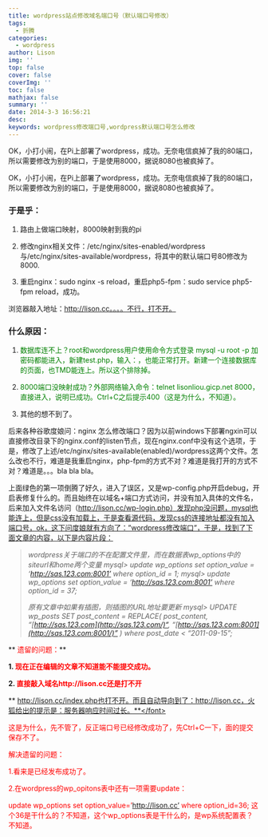 ```yaml
---
title: wordpress站点修改域名端口号（默认端口号修改）
tags:
  - 折腾
categories:
  - wordpress
author: Lison
img: ''
top: false
cover: false
coverImg: ''
toc: false
mathjax: false
summary: ''
date: 2014-3-3 16:56:21
desc: 
keywords: wordpress修改端口号,wordpress默认端口号怎么修改
---
```


OK，小打小闹，在Pi上部署了wordpress，成功。无奈电信疯掉了我的80端口，所以需要修改为别的端口，于是使用8000，据说8080也被疯掉了。

<!--more-->

OK，小打小闹，在Pi上部署了wordpress，成功。无奈电信疯掉了我的80端口，所以需要修改为别的端口，于是使用8000，据说8080也被疯掉了。

### 于是乎：

1. 路由上做端口映射，8000映射到我的pi

2. 修改nginx相关文件：/etc/nginx/sites-enabled/wordpress与/etc/nginx/sites-available/wordpress，将其中的默认端口号80修改为8000.

3. 重启nginx：sudo nginx -s reload，重启php5-fpm：sudo service php5-fpm reload，成功。

浏览器敲入地址：http://lison.cc。。。。不行，打不开。

### 什么原因：

1. <font  color=green>数据库连不上？root和wordpress用户使用命令方式登录 mysql -u root -p 加密码都能进入，新建test.php，输入：<?php phpinfo(); ?>，也能正常打开。新建一个连接数据库的页面，也TMD能连上。所以这个排除掉。</font>

2. <font color=green>8000端口没映射成功？外部网络输入命令：telnet lisonliou.gicp.net 8000，直接进入，说明已成功。Ctrl+C之后提示400（这是为什么，不知道）。</font>

3. 其他的想不到了。

后来各种谷歌度娘问：nginx 怎么修改端口？因为以前windows下部署ngxin可以直接修改目录下的nginx.conf的listen节点，现在nginx.conf中没有这个选项，于是，修改了上述/etc/nginx/sites-available(enabled)/wordpress这两个文件。怎么改也不行，难道是我重启nginx，php-fpm的方式不对？难道是我打开的方式不对？难道是。。。bla bla bla。

上面绿色的第一项倒腾了好久，进入了误区，又是wp-config.php开启debug，开启表修复什么的。而且始终在以域名+端口方式访问，并没有加入具体的文件名，后来加入文件名访问（http://lison.cc/wp-login.php）发现php没问题，mysql也能连上，但是css没有加载上，于是查看源代码，发现css的连接地址都没有加入端口号，ok，这下问度娘就有方向了：”wordpress修改端口”，于是，找到了下面文章的内容，以下是内容片段：

> *wordpress关于端口的不在配置文件里，而在数据表wp_options中的siteurl和home两个变量*
> *mysql> update wp_options set option_value = ‘http://sas.123.com:8001’ where option_id = 1;*
> *mysql> update wp_options set option_value = ‘http://sas.123.com:8001’ where option_id = 37;*
>
> *原有文章中如果有插图，则插图的URL地址要更新* 
> *mysql> UPDATE wp_posts SET post_content = REPLACE( post_content, “[http://sas.123.com](http://sas.123.com/)“, “[http://sas.123.com:8001](http://sas.123.com:8001/)” ) where post_date < “2011-09-15”;*

 

** <font color=red>遗留的问题：</font>**

**1. <font color=red>现在正在编辑的文章不知道能不能提交成功。</font>**

**2. <font color=red>直接敲入域名http://lison.cc还是打不开</font>**

** <font color=red>http://lison.cc/index.php也打不开。而且自动导向到了：http://lison.cc，火狐给出的提示是：服务器响应时间过长。**</font>

这是为什么，先不管了，反正端口号已经修改成功了，先Ctrl+C一下，面的提交保存不了。

解决遗留的问题：

1.看来是已经发布成功了。

2.在wordpress的wp_opitons表中还有一项需要update：

update wp_options set option_value=’http://lison.cc’ where option_id=36; 这个36是干什么的？不知道，这个wp_options表是干什么的，是wp系统配置表？不知道。